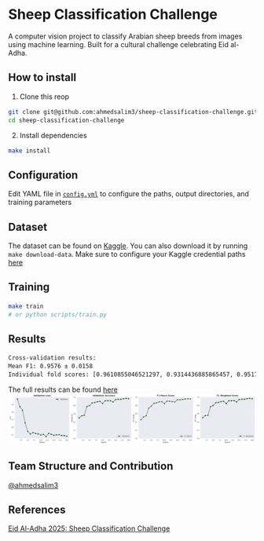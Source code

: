 # Sheep Classification Challenge

A computer vision project to classify Arabian sheep breeds from images using machine learning. Built for a cultural challenge celebrating Eid al-Adha.


## How to install

1. Clone this reop

```bash
git clone git@github.com:ahmedsalim3/sheep-classification-challenge.git
cd sheep-classification-challenge
```
2. Install dependencies

```sh
make install
```

## Configuration

Edit YAML file in [`config.yml`](./configs/config.yml) to configure the paths, output directories, and training parameters

## Dataset

The dataset can be found on [Kaggle](https://www.kaggle.com/competitions/sheep-classification-challenge-2025/data).
You can also download it by running `make download-data`. Make sure to configure your Kaggle credential paths [here](./scripts/download_dataset.sh#L11)

## Training

```sh
make train
# or python scripts/train.py
```

## Results

```bash
Cross-validation results:
Mean F1: 0.9576 ± 0.0158
Individual fold scores: [0.9610855046521297, 0.9314436885865457, 0.9517947495203616, 0.9792646410961358, 0.9646165120085449]
```

The full results can be found [here](./results/)
![](./results/folde_1_metrics.png)

## Team Structure and Contribution

[@ahmedsalim3](https://github.com/ahmedsalim3)

## References

[Eid Al-Adha 2025: Sheep Classification Challenge](https://www.kaggle.com/competitions/sheep-classification-challenge-2025/overview)
